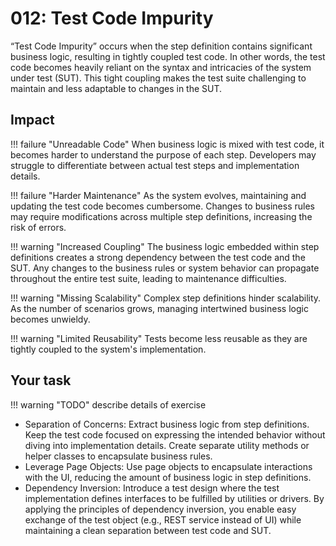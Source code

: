 # 012: Test Code Impurity

“Test Code Impurity” occurs when the step definition contains significant business logic, resulting in tightly coupled test code. In other words, the test code becomes heavily reliant on the syntax and intricacies of the system under test (SUT). This tight coupling makes the test suite challenging to maintain and less adaptable to changes in the SUT.

## Impact

!!! failure "Unreadable Code"
    When business logic is mixed with test code, it becomes harder to understand the purpose of each step. Developers may struggle to differentiate between actual test steps and implementation details.

!!! failure "Harder Maintenance"
    As the system evolves, maintaining and updating the test code becomes cumbersome. Changes to business rules may require modifications across multiple step definitions, increasing the risk of errors.
    
!!! warning "Increased Coupling"
    The business logic embedded within step definitions creates a strong dependency between the test code and the SUT. Any changes to the business rules or system behavior can propagate throughout the entire test suite, leading to maintenance difficulties.

!!! warning "Missing Scalability"
    Complex step definitions hinder scalability. As the number of scenarios grows, managing intertwined business logic becomes unwieldy.

!!! warning "Limited Reusability"
    Tests become less reusable as they are tightly coupled to the system's implementation.

## Your task

!!! warning "TODO"
    describe details of exercise

* Separation of Concerns: Extract business logic from step definitions. Keep the test code focused on expressing the intended behavior without diving into implementation details. Create separate utility methods or helper classes to encapsulate business rules.
* Leverage Page Objects: Use page objects to encapsulate interactions with the UI, reducing the amount of business logic in step definitions.
* Dependency Inversion: Introduce a test design where the test implementation defines interfaces to be fulfilled by utilities or drivers. By applying the principles of dependency inversion, you enable easy exchange of the test object (e.g., REST service instead of UI) while maintaining a clean separation between test code and SUT.
